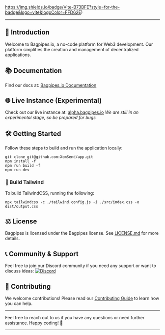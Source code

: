 
https://img.shields.io/badge/Vite-B73BFE?style=for-the-badge&logo=vite&logoColor=FFD62E)

---

## 🚀 Introduction

Welcome to Bagpipes.io, a no-code platform for Web3 development. Our platform simplifies the creation and management of decentralized applications.

## 📚 Documentation

Find our docs at:
[Bagpipes.io Documentation](https://docs.bagpipes.io/)

## 🌐 Live Instance (Experimental)

Check out our live instance at:
[alpha.bagpipes.io](https://alpha.bagpipes.io)
_We are still in an experimental stage, so be prepared for bugs_

## 🛠️ Getting Started

Follow these steps to build and run the application locally:

```shell
git clone git@github.com:XcmSend/app.git
npm install -f
npm run build -f
npm run dev
```

### 🔧 Build Tailwind

To build TailwindCSS, running the following:

```shell
npx tailwindcss -c ./tailwind.config.js -i ./src/index.css -o dist/output.css
```

## ⚖️ License

Bagpipes is licensed under the Bagpipes license. See [LICENSE.md](LICENSE.md) for more details.

## 📞 Community & Support

Feel free to join our Discord community if you need any support or want to discuss ideas:
[![Discord](https://img.shields.io/discord/1155878499240914944?logo=discord&link=https%3A%2F%2Fdiscord.gg%2FfJYcgrB2F)](https://discord.gg/fJYcgrB2F)

## 👥 Contributing

We welcome contributions! Please read our [Contributing Guide](CONTRIBUTING.md) to learn how you can help.

---

Feel free to reach out to us if you have any questions or need further assistance. Happy coding! 🎉

---
